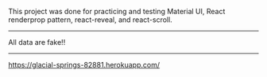 This project was done for practicing and testing Material UI, React renderprop pattern, react-reveal, and react-scroll.

---

All data are fake!!

---

https://glacial-springs-82881.herokuapp.com/
